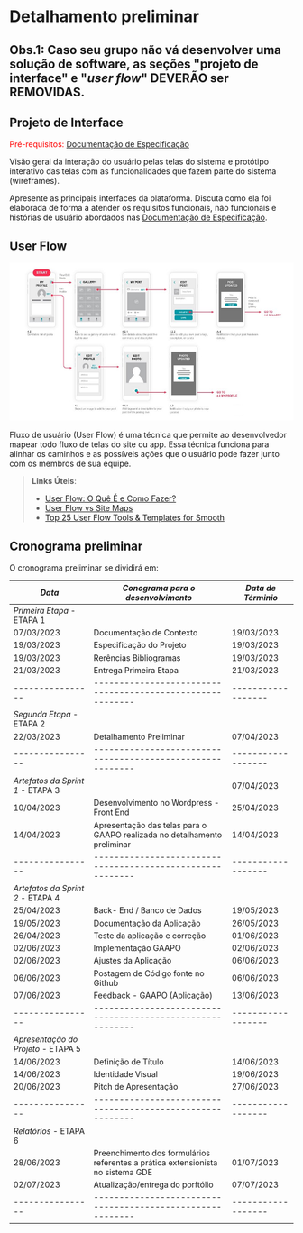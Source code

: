 # Detalhamento preliminar

## Obs.1: Caso seu grupo não vá desenvolver uma solução de software, as seções "projeto de interface" e "_user flow_" DEVERÃO ser REMOVIDAS.

## Projeto de Interface

<span style="color:red">Pré-requisitos: <a href="2-Especificação do Projeto.md"> Documentação de Especificação</a></span>

Visão geral da interação do usuário pelas telas do sistema e protótipo interativo das telas com as funcionalidades que fazem parte do sistema (wireframes).

Apresente as principais interfaces da plataforma. Discuta como ela foi elaborada de forma a atender os requisitos funcionais, não funcionais e histórias de usuário abordados nas <a href="2-Especificação do Projeto.md"> Documentação de Especificação</a>.

## User Flow

![Exemplo de UserFlow](img/userflow.jpg)

Fluxo de usuário (User Flow) é uma técnica que permite ao desenvolvedor mapear todo fluxo de telas do site ou app. Essa técnica funciona para alinhar os caminhos e as possíveis ações que o usuário pode fazer junto com os membros de sua equipe.

> **Links Úteis**:
> - [User Flow: O Quê É e Como Fazer?](https://medium.com/7bits/fluxo-de-usu%C3%A1rio-user-flow-o-que-%C3%A9-como-fazer-79d965872534)
> - [User Flow vs Site Maps](http://designr.com.br/sitemap-e-user-flow-quais-as-diferencas-e-quando-usar-cada-um/)
> - [Top 25 User Flow Tools & Templates for Smooth](https://www.mockplus.com/blog/post/user-flow-tools)

## Cronograma preliminar

O cronograma preliminar se dividirá em: 

|     _Data_     |         _Conograma para o desenvolvimento_               |_Data de Términio_|
|----------------|----------------------------------------------------------|------------------|
|*Primeira Etapa* - ETAPA 1                                                                    |
|   07/03/2023   | Documentação de Contexto                                 |    19/03/2023    | 
|   19/03/2023   | Especificação do Projeto                                 |    19/03/2023    |
|   19/03/2023   | Rerências Bibliogramas                                   |    19/03/2023    |
|   21/03/2023   | Entrega Primeira Etapa                                   |    21/03/2023    |
|----------------|----------------------------------------------------------|------------------|
|*Segunda Etapa* - ETAPA 2                                                                     |
|   22/03/2023   | Detalhamento Preliminar                                  |    07/04/2023    |
|----------------|----------------------------------------------------------|------------------|
|*Artefatos da Sprint 1* - ETAPA 3                                                             |  |   07/04/2023   | Definição da Tecnologia - Estudos                        |    07/05/2023    |
|   10/04/2023   | Desenvolvimento no Wordpress - Front End                 |    25/04/2023    |
|   14/04/2023   | Apresentação das telas para o GAAPO realizada no detalhamento preliminar                                                                                 |    14/04/2023    |
|----------------|----------------------------------------------------------|------------------|
|*Artefatos da Sprint 2* - ETAPA 4                                                             |
|   25/04/2023   | Back- End / Banco de Dados                               |    19/05/2023    |
|   19/05/2023   | Documentação da Aplicação                                |    26/05/2023    |
|   26/04/2023   | Teste da aplicação e correção                            |    01/06/2023    |
|   02/06/2023   | Implementação GAAPO                                      |    02/06/2023    |
|   02/06/2023   | Ajustes da Aplicação                                     |    06/06/2023    |
|   06/06/2023   | Postagem de Código fonte no Github                       |    06/06/2023    |
|   07/06/2023   | Feedback - GAAPO (Aplicação)                             |    13/06/2023    |
|----------------|----------------------------------------------------------|------------------|
|*Apresentação do Projeto* - ETAPA 5                                                           | 
|   14/06/2023   | Definição de Título                                      |    14/06/2023    |
|   14/06/2023   | Identidade Visual                                        |    19/06/2023    |
|   20/06/2023   | Pitch de Apresentação                                    |    27/06/2023    |
|----------------|----------------------------------------------------------|------------------|
|*Relatórios* - ETAPA 6                                                                        | 
|   28/06/2023   | Preenchimento dos formulários referentes a prática extensionista no sistema GDE                                                                         |    01/07/2023    |
|   02/07/2023   | Atualização/entrega do porftólio                         |    07/07/2023    |
|----------------|----------------------------------------------------------|------------------|





